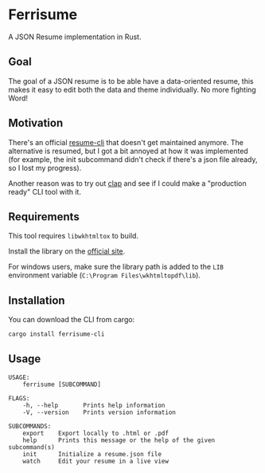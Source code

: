 # Ferrisume

A JSON Resume implementation in Rust.

## Goal
The goal of a JSON resume is to be able have a data-oriented resume, this makes it easy to edit both the data and theme individually. No more fighting Word!

## Motivation

There's an official [resume-cli](https://github.com/jsonresume/resume-cli) that doesn't get maintained anymore. The alternative is resumed, but I got a bit annoyed at how it was implemented (for example, the init subcommand didn't check if there's a json file already, so I lost my progress). 

Another reason was to try out [clap](https://github.com/clap-rs/clap) and see if I could make a "production ready" CLI tool with it.

## Requirements

This tool requires `libwkhtmltox` to build.

Install the library on the [official site](https://wkhtmltopdf.org/downloads.html).

For windows users, make sure the library path is added to the `LIB` environment variable (`C:\Program Files\wkhtmltopdf\lib`).

## Installation

You can download the CLI from cargo:
```sh
cargo install ferrisume-cli
```

## Usage

```
USAGE:
    ferrisume [SUBCOMMAND]

FLAGS:
    -h, --help       Prints help information
    -V, --version    Prints version information

SUBCOMMANDS:
    export    Export locally to .html or .pdf
    help      Prints this message or the help of the given subcommand(s)
    init      Initialize a resume.json file
    watch     Edit your resume in a live view
```
